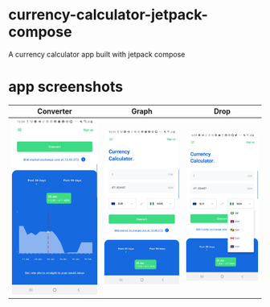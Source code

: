 # currency-calculator-jetpack-compose
A currency calculator app built with jetpack compose

# app screenshots
| Converter  | Graph      | Drop       |
|------------|------------|------------|
| ![screen two](screenOne.jpg)    | ![Screenshot one](screenTwo.jpg)     | ![Screenshot one](screenThree.jpg)     |


